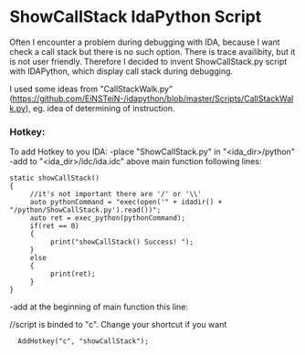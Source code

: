 # ShowCallStack IdaPython Script

Often I encounter a problem during debugging with IDA, because I want check a call stack but there is no such option. There is trace availibity, but it is not user friendly. Therefore I decided to invent ShowCallStack.py script with IDAPython, which display call stack during debugging.

I used some ideas from "CallStackWalk.py" (https://github.com/EiNSTeiN-/idapython/blob/master/Scripts/CallStackWalk.py), eg. idea of determining of instruction.

### Hotkey:
To add Hotkey to you IDA:
-place "ShowCallStack.py" in "<ida_dir>/python"  
-add to "<ida_dir>/idc/ida.idc" above main function following lines:
```
static showCallStack()  
{  
     //it's not important there are '/' or '\\'  
     auto pythonCommand = "exec(open('" + idadir() + "/python/ShowCallStack.py').read())";  
     auto ret = exec_python(pythonCommand);  
     if(ret == 0)  
     {  
          print("showCallStack() Success! ");  
     }  
     else  
     {  
          print(ret);  
     }  
}  
```     
-add at the beginning of main function this line:  
  
  //script is binded to "c". Change your shortcut if you want  
```
  AddHotkey("c", "showCallStack");  
```

